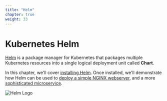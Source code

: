 ```yaml
---
title: "Helm"
chapter: true
weight: 33
---
```


# Kubernetes Helm

[Helm](https://helm.sh/) is a package manager for Kubernetes that packages multiple Kubernetes resources into a single logical deployment unit called **Chart**.

In this chapter, we'll cover [installing Helm](helm_intro).  Once installed, we'll demonstrate how Helm can be used to [deploy a simple NGINX webserver](helm_nginx), and a more [sophisticated microservice](helm_micro).

![Helm Logo](/images/helm-logo.svg)
